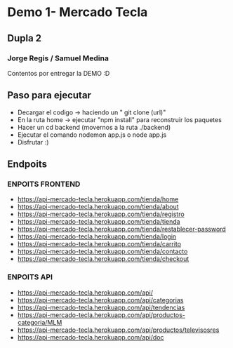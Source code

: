 # Demo 1- Mercado Tecla
## Dupla 2 
### Jorge Regis / Samuel Medina

Contentos por entregar la DEMO :D



## Paso para ejecutar
- Decargar el codigo -> haciendo un " git clone (url)"			
- En la ruta home -> ejecutar  "npm install" para reconstruir los paquetes 			
- Hacer un cd backend  (movernos a la ruta ./backend)		
- Ejecutar el comando nodemon app.js o node app.js
- Disfrutar :) 
					
					


## Endpoits 

### ENPOITS FRONTEND 
- https://api-mercado-tecla.herokuapp.com/tienda/home
- https://api-mercado-tecla.herokuapp.com/tienda/about
- https://api-mercado-tecla.herokuapp.com/tienda/registro
- https://api-mercado-tecla.herokuapp.com/tienda/tienda
- https://api-mercado-tecla.herokuapp.com/tienda/restablecer-password
- https://api-mercado-tecla.herokuapp.com/tienda/login
- https://api-mercado-tecla.herokuapp.com/tienda/carrito
- https://api-mercado-tecla.herokuapp.com/tienda/contacto
- https://api-mercado-tecla.herokuapp.com/tienda/checkout



### ENPOITS  API
- https://api-mercado-tecla.herokuapp.com/api/
- https://api-mercado-tecla.herokuapp.com/api/categorias
- https://api-mercado-tecla.herokuapp.com/api/tendencias
- https://api-mercado-tecla.herokuapp.com/api/productos-categoria/MLM
- https://api-mercado-tecla.herokuapp.com/api/productos/televisosres
- https://api-mercado-tecla.herokuapp.com/api/doc







   
